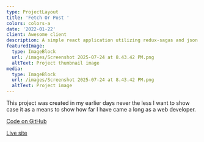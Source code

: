 ```yaml
---
type: ProjectLayout
title: 'Fetch Or Post '
colors: colors-a
date: '2022-01-22'
client: Awesome client
description: A simple react application utilizing redux-sagas and json place holder api
featuredImage:
  type: ImageBlock
  url: /images/Screenshot 2025-07-24 at 8.43.42 PM.png
  altText: Project thumbnail image
media:
  type: ImageBlock
  url: /images/Screenshot 2025-07-24 at 8.43.42 PM.png
  altText: Project image
---
```

This project was created in my earlier days never the less I want to show case it as a means to show how far I have came a long as a web developer. 

[Code on GitHub](https://github.com/harrisonJones12/fetch-or-post)

[Live site](https://moonlit-melba-d1357c.netlify.app/)
